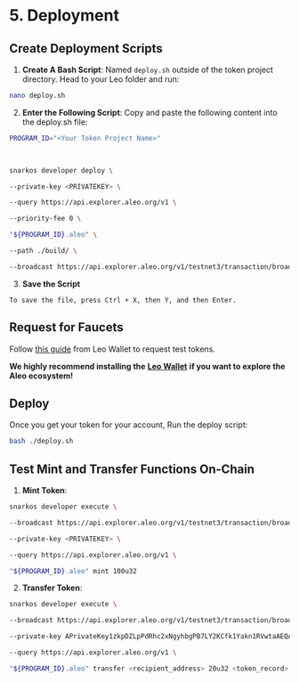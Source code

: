 # 5. Deployment

## Create Deployment Scripts

1. **Create A Bash Script**: Named `deploy.sh` outside of the token project directory. Head to your Leo folder and run:
```bash
nano deploy.sh
```

2. **Enter the Following Script**: Copy and paste the following content into the deploy.sh file:
```bash
PROGRAM_ID="<Your Token Project Name>"

  

snarkos developer deploy \

--private-key <PRIVATEKEY> \

--query https://api.explorer.aleo.org/v1 \

--priority-fee 0 \

"${PROGRAM_ID}.aleo" \

--path ./build/ \

--broadcast https://api.explorer.aleo.org/v1/testnet3/transaction/broadcast
```

3. **Save the Script**
```
To save the file, press Ctrl + X, then Y, and then Enter.
```
## **Request for Faucets**

Follow [this guide](https://www.leo.app/blog/aleo-faucet) from Leo Wallet to request test tokens.

**We highly recommend installing the** [**Leo Wallet**](https://www.leo.app/) **if you want to explore the Aleo ecosystem!**

## Deploy

Once you get your token for your account, Run the deploy script:
```bash
bash ./deploy.sh
```

## **Test Mint and Transfer Functions On-Chain**

1. **Mint Token**:
```bash
snarkos developer execute \

--broadcast https://api.explorer.aleo.org/v1/testnet3/transaction/broadcast \

--private-key <PRIVATEKEY> \

--query https://api.explorer.aleo.org/v1 \

"${PROGRAM_ID}.aleo" mint 100u32
```

2. **Transfer Token**:
```bash
snarkos developer execute \

--broadcast https://api.explorer.aleo.org/v1/testnet3/transaction/broadcast \

--private-key APrivateKey1zkpDZLpPdRhc2xNgyhbgPB7LY2KCfk1Yakn1RVwtaAEQAqe \

--query https://api.explorer.aleo.org/v1 \

"${PROGRAM_ID}.aleo" transfer <recipient_address> 20u32 <token_record>
```
